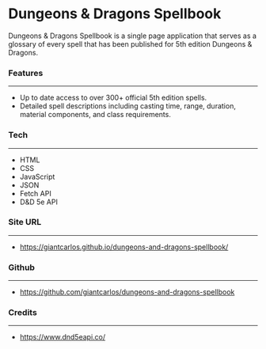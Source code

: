 # **Dungeons & Dragons Spellbook**

Dungeons & Dragons Spellbook is a single page application that serves as a glossary of every spell that has been published for 5th edition Dungeons & Dragons. 


### **Features**
---

- Up to date access to over 300+ official 5th edition spells.
- Detailed spell descriptions including casting time, range, duration, material components, and class requirements. 


### **Tech**
---

- HTML
- CSS
- JavaScript
- JSON
- Fetch API
- D&D 5e API


### **Site URL**
---

- https://giantcarlos.github.io/dungeons-and-dragons-spellbook/


### **Github**
---

- https://github.com/giantcarlos/dungeons-and-dragons-spellbook


### **Credits**
---

- https://www.dnd5eapi.co/